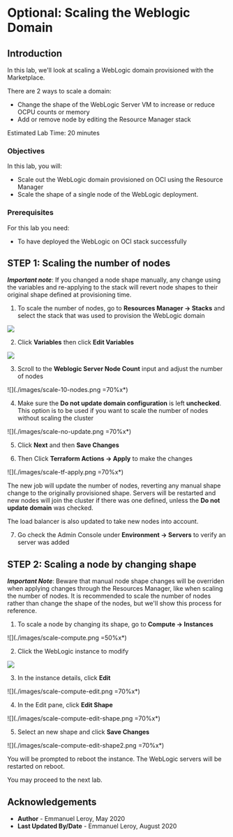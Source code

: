 # Optional: Scaling the Weblogic Domain

## Introduction

In this lab, we'll look at scaling a WebLogic domain provisioned with the Marketplace.

There are 2 ways to scale a domain:

- Change the shape of the WebLogic Server VM to increase or reduce OCPU counts or memory
- Add or remove node by editing the Resource Manager stack

Estimated Lab Time: 20 minutes

### Objectives

In this lab, you will:

- Scale out the WebLogic domain provisioned on OCI using the Resource Manager
- Scale the shape of a single node of the WebLogic deployment.

### Prerequisites

For this lab you need:

- To have deployed the WebLogic on OCI stack successfully

## **STEP 1:** Scaling the number of nodes

***Important note***: If you changed a node shape manually, any change using the variables and re-applying to the stack will revert node shapes to their original shape defined at provisioning time.

1. To scale the number of nodes, go to **Resources Manager -> Stacks** and select the stack that was used to provision the WebLogic domain

  ![](./images/scale-stack.png)

2. Click **Variables** then click **Edit Variables**

  ![](./images/scale-variables.png)

3. Scroll to the **Weblogic Server Node Count** input and adjust the number of nodes

  ![](./images/scale-10-nodes.png =70%x*)

4. Make sure the **Do not update domain configuration** is left **unchecked**. This option is to be used if you want to scale the number of nodes without scaling the cluster

  ![](./images/scale-no-update.png =70%x*)

5. Click **Next** and then **Save Changes**

6. Then Click **Terraform Actions -> Apply** to make the changes

  ![](./images/scale-tf-apply.png =70%x*)

  The new job will update the number of nodes, reverting any manual shape change to the originally provisioned shape. Servers will be restarted and new nodes will join the cluster if there was one defined, unless the **Do not update domain** was checked.

  The load balancer is also updated to take new nodes into account.

7. Go check the Admin Console under **Environment -> Servers** to verify an server was added

## **STEP 2:** Scaling a node by changing shape

***Important Note***: Beware that manual node shape changes will be overriden when applying changes through the Resources Manager, like when scaling the number of nodes. It is recommended to scale the number of nodes rather than change the shape of the nodes, but we'll show this process for reference.

1. To scale a node by changing its shape, go to **Compute -> Instances**

  ![](./images/scale-compute.png =50%x*)

2. Click the WebLogic instance to modify

  ![](./images/scale-compute-instance.png)

3. In the instance details, click **Edit**

  ![](./images/scale-compute-edit.png =70%x*)

4. In the Edit pane, click **Edit Shape**

  ![](./images/scale-compute-edit-shape.png =70%x*)

5. Select an new shape and click **Save Changes**

  ![](./images/scale-compute-edit-shape2.png =70%x*)

  You will be prompted to reboot the instance. The WebLogic servers will be restarted on reboot.

You may proceed to the next lab.

## Acknowledgements

 - **Author** - Emmanuel Leroy, May 2020
 - **Last Updated By/Date** - Emmanuel Leroy, August 2020
